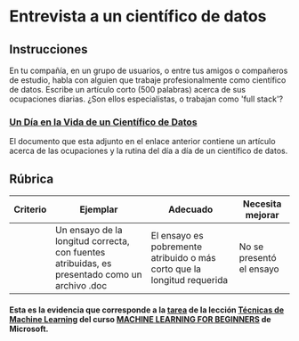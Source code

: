 # Entrevista a un científico de datos

## Instrucciones

En tu compañía, en un grupo de usuarios, o entre tus amigos o compañeros de estudio, habla con alguien que trabaje profesionalmente como científico de datos. Escribe un artículo corto (500 palabras) acerca de sus ocupaciones diarias. ¿Son ellos especialistas, o trabajan como 'full stack'?

<h3><a href="../../Docs/Un-Día-en-la-Vida-de-un-Científico-de-Datos.docx">Un Día en la Vida de un Científico de Datos</a></h3>

El documento que esta adjunto en el enlace anterior contiene un artículo acerca de las ocupaciones y la rutina del día a día de un científico de datos.

## Rúbrica

| Criterio | Ejemplar                                                                            | Adecuado                                                           | Necesita mejorar     |
| -------- | ------------------------------------------------------------------------------------ | ------------------------------------------------------------------ | --------------------- |
|          | Un ensayo de la longitud correcta, con fuentes atribuidas, es presentado como un archivo .doc | El ensayo es pobremente atribuido o más corto que la longitud requerida | No se presentó el ensayo |

#### Esta es la evidencia que corresponde a la <a href="https://github.com/microsoft/ML-For-Beginners/blob/main/1-Introduction/4-techniques-of-ML/translations/assignment.es.md">tarea</a> de la lección <a href="https://github.com/microsoft/ML-For-Beginners/blob/main/1-Introduction/4-techniques-of-ML/translations/README.es.md">Técnicas de Machine Learning</a> del curso <a href="https://github.com/microsoft/ML-For-Beginners/tree/main"> MACHINE LEARNING FOR BEGINNERS</a> de Microsoft.